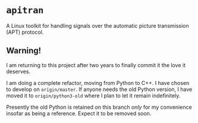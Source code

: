 # ```apitran```
A Linux toolkit for handling signals over the automatic picture transmission (APT) protocol.

## Warning!
I am returning to this project after two years to finally commit it the love it deserves.

I am doing a complete refactor, moving from Python to C++. I have chosen to develop on ```origin/master```. If anyone needs the old Python version, I have moved it to ```origin/python3-old``` where I plan to let it remain indefinitely.

Presently the old Python is retained on this branch *only* for my convenience insofar as being a reference. Expect it to be removed soon.
